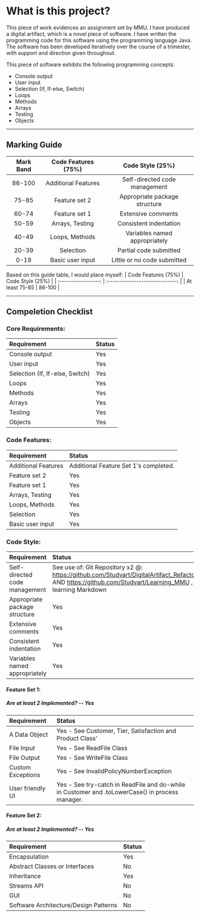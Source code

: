 # What is this project?
This piece of work evidences an assignment set by MMU.
I have produced a digital artifact, which is a novel piece of software. 
I have written the programming code for this software using the programming language Java.
The software has been developed iteratively over the course of a trimester, with support and direction given throughout.

This piece of software exhibits the following programming concepts:
- Console output
- User input
- Selection (If, If-else, Switch)
- Loops
- Methods
- Arrays
- Testing
- Objects
________________________________
## Marking Guide
| Mark Band | Code Features (75%) | Code Style (25%)                |
| :------:  | :-----------------: | :-----------------------------: |
|86-100     |Additional Features  |Self-directed code management    |
|75-85      |Feature set 2        |Appropriate package structure    |
|60-74      |Feature set 1        |Extensive comments               |
|50-59      |Arrays, Testing      |Consistent indentation           |
|40-49      |Loops, Methods       |Variables named appropriately    |
|20-39      |Selection            |Partial code submitted           |
|0-19       |Basic user input     |Little or no code submitted      |

Based on this guide table, I would place myself:
| Code Features (75%) | Code Style (25%)                |
| :-----------------: | :-----------------------------: |
| At least 75-85  | 86-100 |

_________________________________
## Compeletion Checklist

### Core Requirements:
| Requirement                          | Status                                                                                                                                   |
| :----------------------------------- | :--------------------------------------------------------------------------------------------------------------------------------------- |
| Console output                       | Yes                                                                                                                                      |
| User input                           | Yes                                                                                                                                      |
| Selection (If, If-else, Switch)      | Yes                                                                                                                                      |
| Loops                                | Yes                                                                                                                                      |
| Methods                              | Yes                                                                                                                                      |
| Arrays                               | Yes                                                                                                                                      |
| Testing                              | Yes                                                                                                                                      |
| Objects                              | Yes                                                                                                                                      |

### Code Features:
| Requirement                          | Status                                                                                                                                   |
| :----------------------------------- | :--------------------------------------------------------------------------------------------------------------------------------------- |
| Additional Features                  | Additional Feature Set 1's completed.                                                                                                    |
| Feature set 2                        | Yes                                                                                                                                      |
| Feature set 1                        | Yes                                                                                                                                      |
| Arrays, Testing                      | Yes                                                                                                                                      |
| Loops, Methods                       | Yes                                                                                                                                      |
| Selection                            | Yes                                                                                                                                      |
| Basic user input                     | Yes                                                                                                                                      |

### Code Style:
| Requirement                          | Status                                                                                                                                   |
| :----------------------------------- | :--------------------------------------------------------------------------------------------------------------------------------------- |
| Self-directed code management        | See use of: Git Repository x2 @: https://github.com/Studvart/DigitalArtifact_Refactored3_OOP AND https://github.com/Studvart/Learning_MMU , Includes learning Markdown |
| Appropriate package structure        | Yes                                                                                                                                      |
| Extensive comments                   | Yes                                                                                                                                      |
| Consistent indentation               | Yes                                                                                                                                      |
| Variables named appropriately        | Yes                                                                                                                                      |

#### Feature Set 1:
##### Are at least 2 Implemented? -- Yes
| Requirement                          | Status                                                                                                                                   |
| :----------------------------------- | :--------------------------------------------------------------------------------------------------------------------------------------- |
| A Data Object                        |    Yes - See Customer, Tier, Satisfaction and Product Class'                                                                             |
| File Input                           |    Yes - See ReadFile Class                                                                                                              |
| File Output                          |    Yes - See WriteFile Class                                                                                                             |
| Custom Exceptions                    |    Yes - See InvalidPolicyNumberException                                                                                                |
| User friendly UI                     |    Yes - See try-catch in ReadFile and do-while in Customer and .toLowerCase() in process manager.                                       |

#### Feature Set 2:
##### Are at least 2 Implemented? -- Yes
| Requirement                          | Status                                                                                                                                   |
| :----------------------------------- | :--------------------------------------------------------------------------------------------------------------------------------------- |    
| Encapsulation                        | Yes                                                                                                                                      |
| Abstract Classes or Interfaces       | No                                                                                                                                       |
| Inheritance                          | Yes                                                                                                                                      |
| Streams API                          | No                                                                                                                                       |
| GUI                                  | No                                                                                                                                       |
| Software Architecture/Design Patterns| No                                                                                                                                       |
